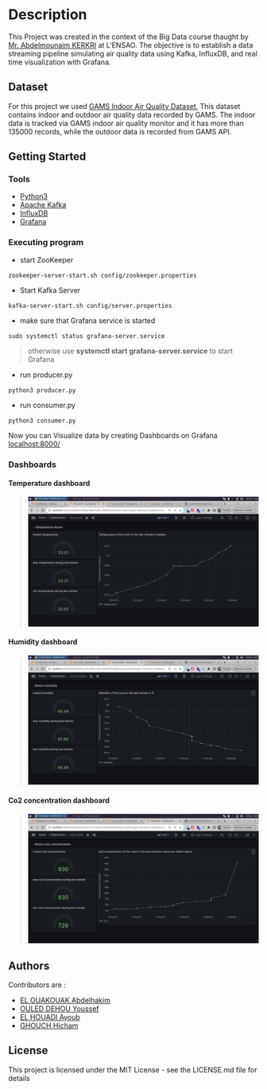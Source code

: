 # Description
This Project was created in the context of the Big Data course thaught by [Mr. Abdelmounaim KERKRI](https://www.linkedin.com/in/abdelmounaim-kerkri-a2366a64/) at L'ENSAO. The objective is to establish a data streaming pipeline simulating air quality data using Kafka, InfluxDB, and real time visualization with Grafana.

## Dataset

For this project we used [GAMS Indoor Air Quality Dataset](https://github.com/twairball/gams-dataset/tree/master), This dataset contains indoor and outdoor air quality data recorded by GAMS. The indoor data is tracked via GAMS indoor air quality monitor and it has more than 135000 records, while the outdoor data is recorded from GAMS API. 

## Getting Started

### Tools

* [Python3](https://www.python.org/downloads/)
* [Apache Kafka](https://kafka.apache.org/downloads) 
* [InfluxDB](https://www.influxdata.com/downloads/)
* [Grafana](https://grafana.com/grafana/download)

### Executing program

* start ZooKeeper
```
zookeeper-server-start.sh config/zookeeper.properties
```
* Start Kafka Server 
```
kafka-server-start.sh config/server.properties
```
* make sure that Grafana service is started
```
sudo systemctl status grafana-server.service
```
> otherwise use **systemctl start grafana-server.service** to start Grafana
* run producer.py 
```
python3 producer.py
```
* run consumer.py 
```
python3 consumer.py
```

Now you can Visualize data by creating Dashboards on Grafana [localhost:8000/](http://localhost:8000)

### Dashboards
#### **Temperature dashboard**
> ![Temperature dashboard](./images/temperature.png)
#### **Humidity dashboard**
> ![Humidity dashboard](./images/humidity.png)
#### **Co2 concentration dashboard**
> ![CO2 concentration dashboard](./images/co2.png)

## Authors

Contributors are :

* [EL OUAKOUAK Abdelhakim](https://www.linkedin.com/in/abdelhakim54/)
* [OULED DEHOU Youssef](https://www.linkedin.com/in/youssef-ouled-dehou-5b9b56237/)
* [EL HOUADI Ayoub](https://www.linkedin.com/in/ayoub-elhouadi-b17767236/)
* [GHOUCH Hicham](https://www.linkedin.com/in/hicham-ghouch-9511191bb/)


## License

This project is licensed under the MIT License - see the LICENSE.md file for details


